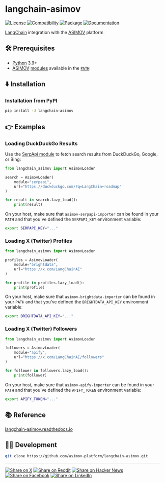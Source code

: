 # langchain-asimov

[![License](https://img.shields.io/badge/license-Public%20Domain-blue.svg)](https://unlicense.org)
[![Compatibility](https://img.shields.io/python/required-version-toml?tomlFilePath=https%3A%2F%2Fraw.githubusercontent.com%2Fasimov-platform%2Flangchain-asimov%2Frefs%2Fheads%2Fmaster%2Fpyproject.toml)](https://pypi.python.org/pypi/langchain-asimov)
[![Package](https://img.shields.io/pypi/v/langchain-asimov.svg)](https://pypi.python.org/pypi/langchain-asimov)
[![Documentation](https://img.shields.io/readthedocs/langchain-asimov.svg)](https://langchain-asimov.readthedocs.io)

[LangChain] integration with the [ASIMOV] platform.

## 🛠️ Prerequisites

- [Python] 3.9+
- [ASIMOV] [modules] available in the [`PATH`]

## ⬇️ Installation

### Installation from PyPI

```bash
pip install -U langchain-asimov
```

## 👉 Examples

### Loading DuckDuckGo Results

Use the [SerpApi module] to fetch search results from DuckDuckGo, Google,
or Bing:

```python
from langchain_asimov import AsimovLoader

search = AsimovLoader(
    module="serpapi",
    url="https://duckduckgo.com/?q=LangChain+roadmap"
)

for result in search.lazy_load():
    print(result)
```

On your host, make sure that `asimov-serpapi-importer` can be found in your
`PATH` and that you've defined the `SERPAPI_KEY` environment variable:

```bash
export SERPAPI_KEY="..."
```

### Loading X (Twitter) Profiles

```python
from langchain_asimov import AsimovLoader

profiles = AsimovLoader(
    module="brightdata",
    url="https://x.com/LangChainAI"
)

for profile in profiles.lazy_load():
    print(profile)
```

On your host, make sure that `asimov-brightdata-importer` can be found in your
`PATH` and that you've defined the `BRIGHTDATA_API_KEY` environment variable:

```bash
export BRIGHTDATA_API_KEY="..."
```

### Loading X (Twitter) Followers

```python
from langchain_asimov import AsimovLoader

followers = AsimovLoader(
    module="apify",
    url="https://x.com/LangChainAI/followers"
)

for follower in followers.lazy_load():
    print(follower)
```

On your host, make sure that `asimov-apify-importer` can be found in your
`PATH` and that you've defined the `APIFY_TOKEN` environment variable:

```bash
export APIFY_TOKEN="..."
```

## 📚 Reference

[langchain-asimov.readthedocs.io](https://langchain-asimov.readthedocs.io)

## 👨‍💻 Development

```bash
git clone https://github.com/asimov-platform/langchain-asimov.git
```

---

[![Share on X](https://img.shields.io/badge/share%20on-x-03A9F4?logo=x)](https://x.com/intent/post?url=https://github.com/asimov-platform/langchain-asimov&text=langchain-asimov)
[![Share on Reddit](https://img.shields.io/badge/share%20on-reddit-red?logo=reddit)](https://reddit.com/submit?url=https://github.com/asimov-platform/langchain-asimov&title=langchain-asimov)
[![Share on Hacker News](https://img.shields.io/badge/share%20on-hn-orange?logo=ycombinator)](https://news.ycombinator.com/submitlink?u=https://github.com/asimov-platform/langchain-asimov&t=langchain-asimov)
[![Share on Facebook](https://img.shields.io/badge/share%20on-fb-1976D2?logo=facebook)](https://www.facebook.com/sharer/sharer.php?u=https://github.com/asimov-platform/langchain-asimov)
[![Share on LinkedIn](https://img.shields.io/badge/share%20on-linkedin-3949AB?logo=linkedin)](https://www.linkedin.com/sharing/share-offsite/?url=https://github.com/asimov-platform/langchain-asimov)

[ASIMOV]: https://github.com/asimov-platform
[LangChain]: https://github.com/langchain-ai/langchain
[`PATH`]: https://en.wikipedia.org/wiki/PATH_(variable)
[Python]: https://python.org
[modules]: https://github.com/asimov-modules

[Apify module]: https://github.com/asimov-modules/asimov-apify-module
[Bright Data module]: https://github.com/asimov-modules/asimov-brightdata-module
[SerpApi module]: https://github.com/asimov-modules/asimov-serpapi-module
